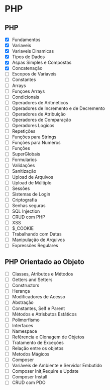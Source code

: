 # PHP

## PHP

- [x] Fundamentos
- [x] Variaveis
- [x] Variaveis Dinamicas
- [x] Tipos de Dados
- [x] Aspas Simples e Compostas
- [x] Concatenação
- [ ] Escopos de Variaveis
- [ ] Constantes
- [ ] Arrays
- [ ] Funçoes Arrays
- [ ] Condicionais
- [ ] Operadores de Aritmeticos
- [ ] Operadores de Incremento e de Decremento
- [ ] Operadores de Atribuição
- [ ] Operadores de Comparação
- [ ] Operadores Logicos
- [ ] Repetições
- [ ] Funções para Strings
- [ ] Funções para Numeros
- [ ] Funções
- [ ] SuperGlobais
- [ ] Formularios
- [ ] Validações
- [ ] Sanitização
- [ ] Upload de Arquivos
- [ ] Upload de Múltiplo
- [ ] Sessões
- [ ] Sistemas de Login
- [ ] Criptografia
- [ ] Senhas seguras
- [ ] SQL Injection
- [ ] CRUD com PHP
- [ ] XSS
- [ ] $_COOKIE
- [ ] Trabalhando com Datas
- [ ] Manipulação de Arquivos
- [ ] Expressões Regulares

 ## PHP Orientado ao Objeto

 - [ ] Classes, Atributos e Métodos
 - [ ] Getters and Setters
 - [ ] Constructors
 - [ ] Herança
 - [ ] Modificadores de Acesso
 - [ ] Abstração
 - [ ] Constantes, Self e Parent
 - [ ] Métodos e Atrisbutos Estáticos
 - [ ]  Polimorfismo
 - [ ] Interfaces
 - [ ] Namespace
 - [ ] Refêrencia e Clonagem de Objetos
 - [ ] Tratamento de Exceções
 - [ ] Relação entre os objetos
 - [ ] Metodos Mágicos
 - [ ] Composer
 - [ ] Variáveis de Ambiente e Servidor Embutido
 - [ ] Composer Init,Require e Update
 - [ ] Composer Install
 - [ ] CRUD com PDO
